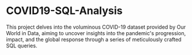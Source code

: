 # COVID19-SQL-Analysis
 This project delves into the voluminous COVID-19 dataset provided by Our World in Data, aiming to uncover insights into the pandemic's progression, impact, and the global response through a series of meticulously crafted SQL queries.
